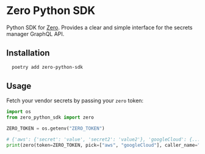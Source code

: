 # Zero Python SDK

Python SDK for [Zero](https://tryzero.com). Provides a clear and simple interface for the secrets manager GraphQL API.

## Installation

```sh
  poetry add zero-python-sdk
```

## Usage

Fetch your vendor secrets by passing your `zero` token:

```python
import os
from zero_python_sdk import zero

ZERO_TOKEN = os.getenv("ZERO_TOKEN")

# {'aws': {'secret': 'value', 'secret2': 'value2'}, 'googleCloud': {...}}
print(zero(token=ZERO_TOKEN, pick=["aws", "googleCloud"], caller_name="stagingcluster").fetch())
```
